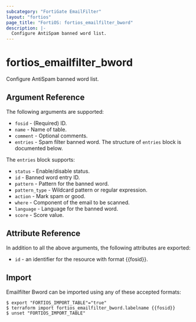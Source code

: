 ```yaml
---
subcategory: "FortiGate EmailFilter"
layout: "fortios"
page_title: "FortiOS: fortios_emailfilter_bword"
description: |-
  Configure AntiSpam banned word list.
---
```


# fortios_emailfilter_bword
Configure AntiSpam banned word list.

## Argument Reference

The following arguments are supported:

* `fosid` - (Required) ID.
* `name` - Name of table.
* `comment` - Optional comments.
* `entries` - Spam filter banned word. The structure of `entries` block is documented below.

The `entries` block supports:

* `status` - Enable/disable status.
* `id` - Banned word entry ID.
* `pattern` - Pattern for the banned word.
* `pattern_type` - Wildcard pattern or regular expression.
* `action` - Mark spam or good.
* `where` - Component of the email to be scanned.
* `language` - Language for the banned word.
* `score` - Score value.


## Attribute Reference

In addition to all the above arguments, the following attributes are exported:
* `id` - an identifier for the resource with format {{fosid}}.

## Import

Emailfilter Bword can be imported using any of these accepted formats:
```
$ export "FORTIOS_IMPORT_TABLE"="true"
$ terraform import fortios_emailfilter_bword.labelname {{fosid}}
$ unset "FORTIOS_IMPORT_TABLE"
```
